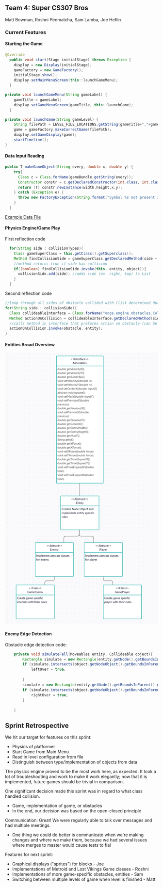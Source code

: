 ## Team 4: Super CS307 Bros

Matt Bowman, Roshni Penmatcha, Sam Lamba, Joe Heflin

### Current Features

#### Starting the Game

```java
@Override
  public void start(Stage initialStage) throws Exception {
    display = new Display(initialStage);
    gameFactory = new GameFactory();
    initialStage.show();
    display.setMainMenuScreen(this::launchGameMenu);
  }
```
```java
private void launchGameMenu(String gameLabel) {
    gameTitle = gameLabel;
    display.setGameMenuScreen(gameTitle, this::launchGame);
  }
```
```java
private void launchGame(String gameLevel) {
    String filePath = LEVEL_FILE_LOCATIONS.getString(gameTitle+","+gameLevel);
    game = gameFactory.makeCorrectGame(filePath);
    display.setGameDisplay(game);
    startTimeline();
}
```

#### Data Input Reading
```java
public T makeGameObject(String every, double x, double y) {
    try{
      Class c = Class.forName(gameBundle.getString(every));
      Constructor constr = c.getDeclaredConstructor(int.class, int.class, double.class, double.class);
      return (T) constr.newInstance(width,height,x,y);
    } catch (Exception e) {
      throw new FactoryException(String.format("Symbol %s not present in this game",every),e);
    }
  }
```

[Example Data File](src/resources/mariolevel1.csv)


#### Physics Engine/Game Play




First reflection code
```java
  for(String side : collisionTypes){
    Class gameSuperClass = this.getClass().getSuperclass();
    Method findCollisionSide = gameSuperClass.getDeclaredMethod(side + "Collision", Moveables.class, Node.class);
    //method returns true if side has collision
    if((boolean) findCollisionSide.invoke(this, entity, object)){
      collisionSide.add(side); //adds side (ex. right, top) to List
    }
  }
```

Second reflection code
```java
//loop through all sides of obstacle collided with (list determined during first reflection)
for(String side : collisionSide){
  Class collideableInterface = Class.forName("ooga.engine.obstacles.Collideable");
  Method actionOnCollision = collideableInterface.getDeclaredMethod(side + "Collideable", Moveables.class);
  //calls method in interface that preforms action on obstacle (can be overidden in subclasses depending on type of obstacle)
  actionOnCollision.invoke(obstacle, entity);
}
```

#### Entities Broad Overview
![Overview Of Entities Layout](doc/presentation2/OverviewOfEntities.png)

#### Enemy Edge Detection
Obstacle edge detection code:
```java
    private void simulateFall(Moveables entity, Collideable object){
        Rectangle simulate = new Rectangle(entity.getNode().getBoundsInParent().getMinX(), entity.getMaxY(), 0.1, 0.1);
        if (simulate.intersects(object.getNodeObject().getBoundsInParent())){
            leftOver = true;

        }
        simulate = new Rectangle(entity.getNode().getBoundsInParent().getMaxX(), entity.getMaxY(),0.1, 0.1);
        if (simulate.intersects(object.getNodeObject().getBoundsInParent())) {
            rightOver = true;
        }

    }
```

## Sprint Retrospective

We hit our target for features on this sprint:
* Physics of platformer
* Start Game from Main Menu
* Read in level configuration from file
* Distinguish between type/implementation of objects from data

The physics engine proved to be the most work here, as expected. It took a lot of troubleshooting
and work to make it work elegantly; now that it is implemented, future games should be trivial in
comparison.

One significant decision made this sprint was in regard to what class handled collision.
* Game, implementation of game, or obstacles
* In the end, our decision was based on the open-closed principle

Communication: Great! We were regularly able to talk over messages and had multiple meetings.
* One thing we could do better is communicate when we're making changes and where we make them, because we had several issues where
merges to master would cause tests to fial

Features for next sprint:
* Graphical displays ("sprites") for blocks - Joe
* Implementations of Metroid and Lost Vikings Game classes - Roshni
* Implementations of more game-specific obstacles, entities - Sam
* Switching between multiple levels of game when level is finished - Matt